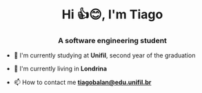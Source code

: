 
<h1 align="center">Hi 👍😊, I'm Tiago</h1>
<h3 align="center">A software engineering student</h3>

- 📘 I'm currently studying at **Unifil**, second year of the graduation

- 🏬 I'm currently living in **Londrina**

- 📫 How to contact me **tiagobalan@edu.unifil.br**



